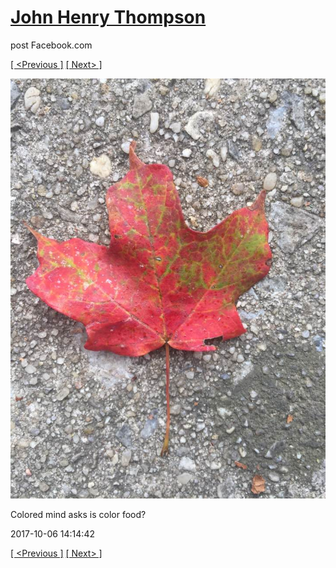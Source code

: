 # [John Henry Thompson](../README.md)
post Facebook.com

[[ <Previous ]](2017-10-06-4.md) [[ Next> ]](2017-10-06-6.md)

[![](../media/2017-10-06/Timeline-Photos-Colored-mind-asks-is-color-food-1.jpg)](../README.md)

Colored mind asks is color food?

2017-10-06 14:14:42

[[ <Previous ]](2017-10-06-4.md) [[ Next> ]](2017-10-06-6.md)